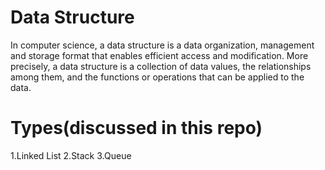 Data Structure
================================================================
In computer science, a data structure is a data organization, management and storage format that enables efficient access and modification. More precisely, a data structure is a collection of data values, the relationships among them, and the functions or operations that can be applied to the data.

Types(discussed in this repo)
================================================================
1.Linked List
2.Stack
3.Queue
